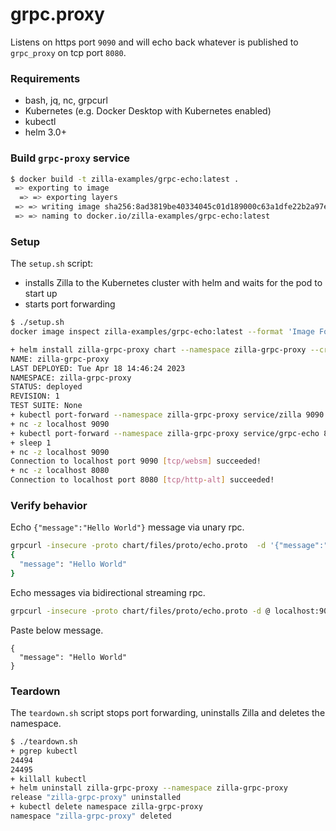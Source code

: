 # grpc.proxy

Listens on https port `9090` and will echo back whatever is published to `grpc_proxy` on tcp port `8080`.

### Requirements

- bash, jq, nc, grpcurl
- Kubernetes (e.g. Docker Desktop with Kubernetes enabled)
- kubectl
- helm 3.0+

### Build `grpc-proxy` service

```bash
$ docker build -t zilla-examples/grpc-echo:latest .
 => exporting to image
  => => exporting layers
 => => writing image sha256:8ad3819be40334045c01d189000c63a1dfe22b2a97ef376d0c6e56616de132c7 
 => => naming to docker.io/zilla-examples/grpc-echo:latest
```

### Setup

The `setup.sh` script:
- installs Zilla to the Kubernetes cluster with helm and waits for the pod to start up
- starts port forwarding

```bash
$ ./setup.sh
docker image inspect zilla-examples/grpc-echo:latest --format 'Image Found {{.RepoTags}}'

+ helm install zilla-grpc-proxy chart --namespace zilla-grpc-proxy --create-namespace --wait --timeout 2m
NAME: zilla-grpc-proxy
LAST DEPLOYED: Tue Apr 18 14:46:24 2023
NAMESPACE: zilla-grpc-proxy
STATUS: deployed
REVISION: 1
TEST SUITE: None
+ kubectl port-forward --namespace zilla-grpc-proxy service/zilla 9090
+ nc -z localhost 9090
+ kubectl port-forward --namespace zilla-grpc-proxy service/grpc-echo 8080
+ sleep 1
+ nc -z localhost 9090
Connection to localhost port 9090 [tcp/websm] succeeded!
+ nc -z localhost 8080
Connection to localhost port 8080 [tcp/http-alt] succeeded!
```

### Verify behavior

Echo `{"message":"Hello World"}` message via unary rpc.

```bash
grpcurl -insecure -proto chart/files/proto/echo.proto  -d '{"message":"Hello World"}' localhost:9090 example.EchoService.EchoUnary
{
  "message": "Hello World"
}
```

Echo messages via bidirectional streaming rpc.

```bash
grpcurl -insecure -proto chart/files/proto/echo.proto -d @ localhost:9090 example.EchoService.EchoBidiStream
```
Paste below message.

```
{
  "message": "Hello World"
}
```

### Teardown

The `teardown.sh` script stops port forwarding, uninstalls Zilla and deletes the namespace.

```bash
$ ./teardown.sh
+ pgrep kubectl
24494
24495
+ killall kubectl
+ helm uninstall zilla-grpc-proxy --namespace zilla-grpc-proxy
release "zilla-grpc-proxy" uninstalled
+ kubectl delete namespace zilla-grpc-proxy
namespace "zilla-grpc-proxy" deleted
```

